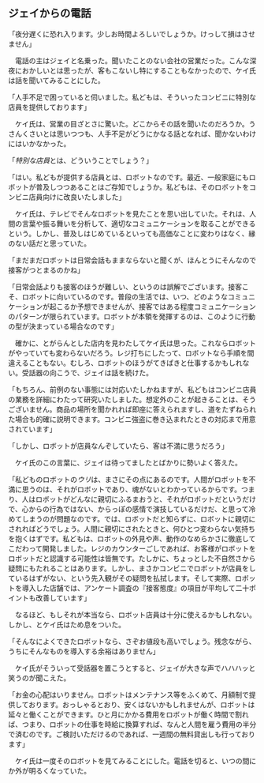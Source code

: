 ## ジェイからの電話

「夜分遅くに恐れ入ります。少しお時間よろしいでしょうか。けっして損はさせません」

　電話の主はジェイと名乗った。聞いたことのない会社の営業だった。こんな深夜におかしいとは思ったが、客もこないし特にすることもなかったので、ケイ氏は話を聞いてみることにした。

「人手不足で困っていると伺いました。私どもは、そういったコンビニに特別な店員を提供しております」

　ケイ氏は、営業の目ざとさに驚いた。どこからその話を聞いたのだろうか。うさんくさいとは思いつつも、人手不足がどうにかなる話となれば、聞かないわけにはいかなかった。

「*特別な店員*とは、どういうことでしょう？」

「はい。私どもが提供する店員とは、ロボットなのです。最近、一般家庭にもロボットが普及しつつあることはご存知でしょうか。私どもは、そのロボットをコンビニ店員向けに改良いたしました」

　ケイ氏は、テレビでそんなロボットを見たことを思い出していた。それは、人間の言葉や振る舞いを分析して、適切なコミュニケーションを取ることができるという。しかし、普及しはじめているといっても高価なことに変わりはなく、縁のない話だと思っていた。

「まだまだロボットは日常会話もままならないと聞くが、ほんとうにそんなので接客がつとまるのかね」

「日常会話よりも接客のほうが難しい、というのは誤解でございます。接客こそ、ロボットに向いているのです。普段の生活では、いつ、どのようなコミュニケーションが起こるか予想できませんが、接客ではある程度コミュニケーションのパターンが限られています。ロボットが本領を発揮するのは、このように行動の型が決まっている場合なのです」

　確かに、とがらんとした店内を見わたしてケイ氏は思った。これならロボットがやっていても変わらないだろう。レジ打ちにしたって、ロボットなら手順を間違えることもない。むしろ、ロボットのほうがてきぱきと仕事するかもしれない。受話器の向こうで、ジェイは話を続けた。

「もちろん、前例のない事態には対応いたしかねますが、私どもはコンビニ店員の業務を詳細にわたって研究いたしました。想定外のことが起きることは、そうございません。商品の場所を聞かれれば即座に答えられますし、道をたずねられた場合も的確に説明できます。コンビニ強盗に巻き込まれたときの対応まで用意されています」

「しかし、ロボットが店員なんぞしていたら、客は不満に思うだろう」

　ケイ氏のこの言葉に、ジェイは待ってましたとばかりに勢いよく答えた。

「私どものロボットの*ウリ*は、まさにその点にあるのです。人間がロボットを不満に思うのは、それがロボットであり、魂がないとわかっているからです。つまり、人はロボットがどんなに親切にふるまおうと、それがロボットだというだけで、心からの行為ではない、からっぽの感情で演技しているだけだ、と思って冷めてしまうのが問題なのです。では、ロボットだと知らずに、ロボットに親切にされればどうでしょう。人間に親切にされたときと、何ひとつ変わらない気持ちを抱くはずです。私どもは、ロボットの外見や声、動作のなめらかさに徹底してこだわって開発しました。レジのカウンターごしであれば、お客様がロボットをロボットだと認識する可能性は皆無です。たしかに、ちょっとした不自然さから疑問にもたれることはあります。しかし、まさかコンビニでロボットが店員をしているはずがない、という先入観がその疑問を払拭します。そして実際、ロボットを導入した店舗では、アンケート調査の『接客態度』の項目が平均して二十ポイントも改善しています」

　なるほど、もしそれが本当なら、ロボット店員は十分に使えるかもしれない。しかし、とケイ氏はため息をついた。

「そんなによくできたロボットなら、さぞお値段も高いでしょう。残念ながら、うちにそんなものを導入する余裕はありません」

　ケイ氏がそういって受話器を置こうとすると、ジェイが大きな声でハハハッと笑うのが聞こえた。

「お金の心配はいりません。ロボットはメンテナンス等をふくめて、月額制で提供しております。おっしゃるとおり、安くはないかもしれませんが、ロボットは延々と働くことができます。ひと月にかかる費用をロボットが働く時間で割れば、つまり、ロボットの仕事を時給に換算すれば、なんと人間を雇う費用の半分で済むのです。ご検討いただけるのであれば、一週間の無料貸出しも行っております」

　ケイ氏は一度そのロボットを見てみることにした。電話を切ると、いつの間にか外が明るくなっていた。

